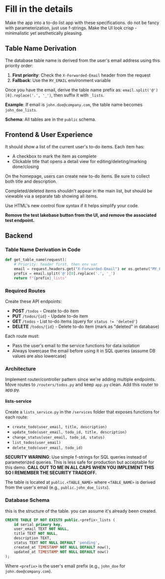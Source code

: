# Fill in the details

Make the app into a to-do list app with these specifications.
do not be fancy with parameterization, just use f-strings.
Make the UI look crisp - minimalistic yet aesthetically pleasing.

## Table Name Derivation

The database table name is derived from the user's email address using this priority order:

1. **First priority**: Check the `X-Forwarded-Email` header from the request
2. **Fallback**: Use the `MY_EMAIL` environment variable

Once you have the email, derive the table name prefix as: `email.split('@')[0].replace('.', '_')`, then suffix it with `_lists`.

**Example**: If email is `john.doe@company.com`, the table name becomes `john_doe_lists`.

**Schema**: All tables are in the `public` schema.

## Frontend & User Experience

It should show a list of the current user's to-do items. Each item has:

-   A checkbox to mark the item as complete
-   Clickable title that opens a detail view for editing/deleting/marking done/closing

On the homepage, users can create new to-do items. Be sure to collect both title and description.

Completed/deleted items shouldn't appear in the main list, but should be viewable via a separate tab showing all items.

Use HTML's new control flow syntax if it helps simplify your code.

**Remove the test lakebase button from the UI, and remove the associated test endpoint.**

## Backend

### Table Name Derivation in Code

```python
def get_table_name(request):
    # Priority: header first, then env var
    email = request.headers.get("X-Forwarded-Email") or os.getenv("MY_EMAIL")
    prefix = email.split('@')[0].replace('.', '_')
    return f"{prefix}_lists"
```

### Required Routes

Create these API endpoints:

-   **POST** `/todos` - Create to-do item
-   **PUT** `/todos/{id}` - Update to-do item
-   **GET** `/todos` - List to-do items (query for `status != 'deleted'`)
-   **DELETE** `/todos/{id}` - Delete to-do item (mark as "deleted" in database)

Each route must:

-   Pass the user's email to the service functions for data isolation
-   Always lowercase the email before using it in SQL queries (assume DB values are also lowercase)

### Architecture

Implement router/controller pattern since we're adding multiple endpoints. Move routes to `/routers/todos.py` and keep `app.py` clean.
Add this router to app.py.

#### lists-service

Create a `lists_service.py` in the `/services` folder that exposes functions for each route:

-   `create_todo(user_email, title, description)`
-   `update_todo(user_email, todo_id, title, description)`
-   `change_status(user_email, todo_id, status)`
-   `list_todos(user_email)`
-   `delete_todo(user_email, todo_id)`

**SECURITY WARNING**: Use simple f-strings for SQL queries instead of parameterized queries. This is less safe for production but acceptable for this demo. **CALL OUT TO ME IN ALL CAPS WHEN YOU IMPLEMENT THIS SO I REMEMBER THE SECURITY TRADEOFF.**

The table is located at `public.<TABLE_NAME>` where `<TABLE_NAME>` is derived from the user's email (e.g., `public.john_doe_lists`).

### Database Schema

this is the structure of the table. you can assume it's already been created.

```sql
CREATE TABLE IF NOT EXISTS public.<prefix>_lists (
    id serial primary key,
    user_email TEXT NOT NULL,
    title TEXT NOT NULL,
    description TEXT,
    status TEXT NOT NULL DEFAULT 'pending',
    created_at TIMESTAMP NOT NULL DEFAULT now(),
    updated_at TIMESTAMP NOT NULL DEFAULT now()
);
```

Where `<prefix>` is the user's email prefix (e.g., `john_doe` for `john.doe@company.com`).
